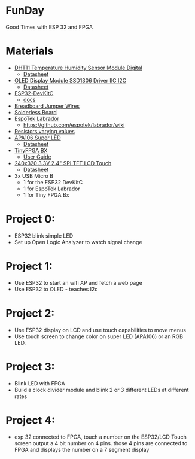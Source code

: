 # FunDay
Good Times with ESP 32 and FPGA

# Materials
* [DHT11 Temperature Humidity Sensor Module Digital](https://www.amazon.com/gp/product/B01DKC2GQ0/ref=ppx_yo_dt_b_asin_title_o02_s00?ie=UTF8&psc=1)
  * [Datasheet](https://github.com/cmdc0de/FunDay/blob/main/docs/DHT11-Technical-Data-Sheet-Translated-Version-1143054.pdf)
* [OLED Display Module SSD1306 Driver IIC I2C](https://www.amazon.com/gp/product/B08RYSVG5Y/ref=ppx_yo_dt_b_asin_title_o02_s00?ie=UTF8&psc=1)
  * [Datasheet](https://github.com/cmdc0de/FunDay/blob/main/docs/SSD1306.pdf) 
* [ESP32-DevKitC](https://www.amazon.com/gp/product/B0811LGWY2/ref=ppx_yo_dt_b_asin_title_o02_s00?ie=UTF8&psc=1)
  * [docs](https://docs.espressif.com/projects/esp-idf/en/latest/esp32/hw-reference/esp32/get-started-devkitc.html)
* [Breadboard Jumper Wires](https://www.amazon.com/EDGELEC-Breadboard-Optional-Assorted-Multicolored/dp/B07GD2BWPY/ref=pd_bxgy_2/139-4347215-7394026?_encoding=UTF8&pd_rd_i=B07GD2BWPY&pd_rd_r=229bcb14-5541-40f1-97ee-828203e33857&pd_rd_w=IfRZB&pd_rd_wg=i4Cxa&pf_rd_p=fd3ebcd0-c1a2-44cf-aba2-bbf4810b3732&pf_rd_r=BWMP5SNBZKHE2AXACH2H&psc=1&refRID=BWMP5SNBZKHE2AXACH2H)
* [Solderless Board](https://www.amazon.com/DEYUE-breadboard-Set-Prototype-Board/dp/B07LFD4LT6/ref=pd_bxgy_3/139-4347215-7394026?_encoding=UTF8&pd_rd_i=B07LFD4LT6&pd_rd_r=229bcb14-5541-40f1-97ee-828203e33857&pd_rd_w=IfRZB&pd_rd_wg=i4Cxa&pf_rd_p=fd3ebcd0-c1a2-44cf-aba2-bbf4810b3732&pf_rd_r=BWMP5SNBZKHE2AXACH2H&psc=1&refRID=BWMP5SNBZKHE2AXACH2H)
* [EspoTek Labrador](https://www.amazon.com/gp/product/B07CVB7ZJG/ref=ppx_yo_dt_b_asin_title_o02_s01?ie=UTF8&psc=1)
  * https://github.com/espotek/labrador/wiki
* [Resistors varying values](https://www.amazon.com/gp/product/B016NXK6QK/ref=ppx_yo_dt_b_asin_title_o02_s01?ie=UTF8&psc=1)
* [APA106 Super LED](https://www.espruino.com/WS2811)
  * [Datasheet](https://github.com/cmdc0de/FunDay/blob/main/docs/APA106.pdf)
* [TinyFPGA BX](https://www.arrow.com/en/products/bx/tinyfpga?gclid=CjwKCAjwj6SEBhAOEiwAvFRuKC7xSG16d-C2hRvBXGUWFlLOY-2m2u4k8rmGTDVco7wUXTf_i3W6mBoCGjwQAvD_BwE)
  * [User Guide](https://tinyfpga.com/bx/guide.html)
* [240x320 3.3V 2.4" SPI TFT LCD Touch](https://www.ebay.com/itm/171983887298?hash=item280b09dbc2:g:a-UAAOSwKz5dqAec)
  * [Datasheet](https://github.com/cmdc0de/FunDay/blob/main/docs/ILI9341%20Datasheet.pdf)
* 3x USB Micro B
  * 1 for the ESP32 DevKitC
  * 1 for EspoTek Labrador
  * 1 for Tiny FPGA Bx

# Project 0:
* ESP32 blink simple LED
* Set up Open Logic Analyzer to watch signal change

# Project 1:
* Use ESP32 to start an wifi AP and fetch a web page
* Use ESP32 to OLED - teaches I2c

# Project 2:
* Use ESP32 display on LCD and use touch capabilities to move menus
* Use touch screen to change color on super LED (APA106) or an RGB LED.

# Project 3:
* Blink LED with FPGA
* Build a clock divider module and blink 2 or 3 different LEDs at different rates

# Project 4:
* esp 32 connected to FPGA, touch a number on the ESP32/LCD Touch screen output a 4 bit number on 4 pins. those 4 pins are connected to FPGA and displays the number on a 7 segment display
